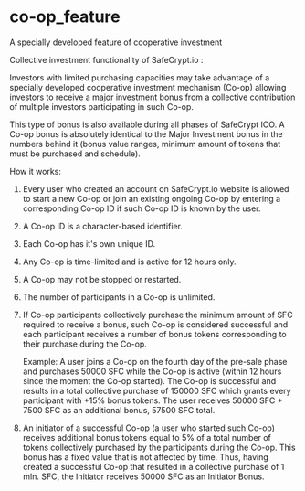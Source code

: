# co-op_feature
A specially developed feature of cooperative investment

Collective investment functionality of SafeCrypt.io :

Investors with limited purchasing capacities may take advantage of a specially developed cooperative investment mechanism (Co-op) allowing investors to receive a major investment bonus from a collective contribution of multiple investors participating in such Co-op.

This type of bonus is also available during all phases of SafeCrypt ICO. A Co-op bonus is absolutely identical to the Major Investment bonus in the numbers behind it (bonus value ranges, minimum amount of tokens that must be purchased and schedule).

How it works:

1. Every user who created an account on SafeCrypt.io website is allowed to start a new Co-op or join an existing ongoing Co-op by entering a corresponding Co-op ID if such Co-op ID is known by the user.
2. A Co-op ID is a character-based identifier.
3. Each Co-op has it's own unique ID.
4. Any Co-op is time-limited and is active for 12 hours only.
5. A Co-op may not be stopped or restarted.
6. The number of participants in a Co-op is unlimited.
7. If Co-op participants collectively purchase the minimum amount of SFC required to receive a bonus, such Co-op is considered successful and each participant receives a number of bonus tokens corresponding to their purchase during the Co-op.

    Example: A user joins a Co-op on the fourth day of the pre-sale phase and purchases 50000 SFC while the Co-op is active (within 12 hours since the moment the Co-op started). The Co-op is successful and results in a total collective purchase of 150000 SFC which grants every participant with +15% bonus tokens.
    The user receives 50000 SFC + 7500 SFC as an additional bonus, 57500 SFC total.

8. An initiator of a successful Co-op (a user who started such Co-op) receives additional bonus tokens equal to 5% of a total number of tokens collectively purchased by the participants during the Co-op. This bonus has a fixed value that is not affected by time.
    Thus, having created a successful Co-op that resulted in a collective purchase of 1 mln. SFC, the Initiator receives 50000 SFC as an Initiator Bonus.
